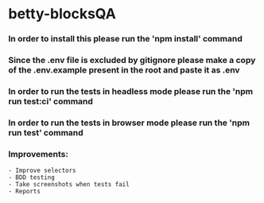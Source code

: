 # betty-blocksQA

### In order to install this please run the 'npm install' command

### Since the .env file is excluded by gitignore please make a copy of the .env.example present in the root and paste it as .env 


### In order to run the tests in headless mode please run the 'npm run test:ci' command
### In order to run the tests in browser mode please run the 'npm run test' command




### Improvements:
    - Improve selectors 
    - BDD testing
    - Take screenshots when tests fail
    - Reports
